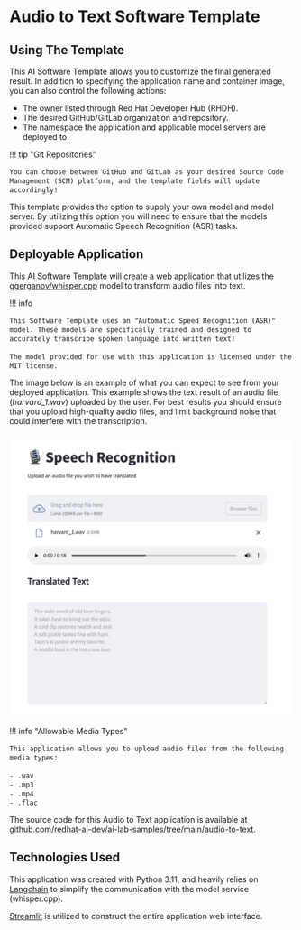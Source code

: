<!-- Original Recipe README: https://github.com/containers/ai-lab-recipes/blob/main/recipes/audio/audio_to_text/README.md
-->

# **Audio to Text Software Template**

## **Using The Template**

This AI Software Template allows you to customize the final generated result. In addition to specifying the application name and container image, you can also control the following actions:

- The owner listed through Red Hat Developer Hub (RHDH).
- The desired GitHub/GitLab organization and repository.
- The namespace the application and applicable model servers are deployed to.

!!! tip "Git Repositories"

    You can choose between GitHub and GitLab as your desired Source Code Management (SCM) platform, and the template fields will update accordingly!


This template provides the option to supply your own model and model server. By utilizing this option you will need to ensure that the models provided support Automatic Speech Recognition (ASR) tasks.

## **Deployable Application**

This AI Software Template will create a web application that utilizes the [ggerganov/whisper.cpp](https://huggingface.co/ggerganov/whisper.cpp) model to transform audio files into text. 

!!! info

    This Software Template uses an "Automatic Speed Recognition (ASR)" model. These models are specifically trained and designed to accurately transcribe spoken language into written text!

    The model provided for use with this application is licensed under the MIT license.

The image below is an example of what you can expect to see from your deployed application. This example shows the text result of an audio file (*harvard_1.wav*) uploaded by the user. For best results you should ensure that you upload high-quality audio files, and limit background noise that could interfere with the transcription.

![Example of Application](./images/audio-to-text.png)

!!! info "Allowable Media Types"

    This application allows you to upload audio files from the following media types:

    - .wav
    - .mp3
    - .mp4
    - .flac

The source code for this Audio to Text application is available at [github.com/redhat-ai-dev/ai-lab-samples/tree/main/audio-to-text](https://github.com/redhat-ai-dev/ai-lab-samples/tree/main/audio-to-text).

## **Technologies Used**

This application was created with Python 3.11, and heavily relies on [Langchain](https://python.langchain.com/docs/introduction/) to simplify the communication with the model service (whisper.cpp).

[Streamlit](https://streamlit.io/) is utilized to construct the entire application web interface.
